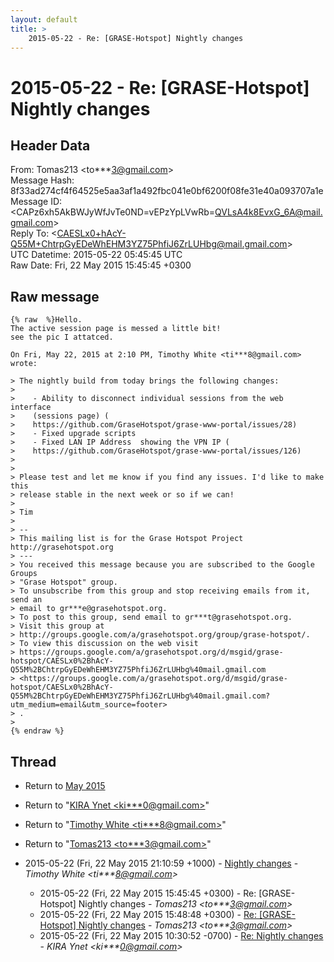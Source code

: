 ```yaml
---
layout: default
title: >
    2015-05-22 - Re: [GRASE-Hotspot] Nightly changes
---
```


# 2015-05-22 - Re: [GRASE-Hotspot] Nightly changes

## Header Data

From: Tomas213 \<to***3@gmail.com\><br>
Message Hash: 8f33ad274cf4f64525e5aa3af1a492fbc041e0bf6200f08fe31e40a093707a1e<br>
Message ID: \<CAPz6xh5AkBWJyWfJvTe0ND=vEPzYpLVwRb=QVLsA4k8EvxG_6A@mail.gmail.com\><br>
Reply To: \<CAESLx0+hAcY-Q55M+ChtrpGyEDeWhEHM3YZ75PhfiJ6ZrLUHbg@mail.gmail.com\><br>
UTC Datetime: 2015-05-22 05:45:45 UTC<br>
Raw Date: Fri, 22 May 2015 15:45:45 +0300<br>

## Raw message

```
{% raw  %}Hello.
The active session page is messed a little bit!
see the pic I attatced.

On Fri, May 22, 2015 at 2:10 PM, Timothy White <ti***8@gmail.com> wrote:

> The nightly build from today brings the following changes:
>
>    - Ability to disconnect individual sessions from the web interface
>    (sessions page) (
>    https://github.com/GraseHotspot/grase-www-portal/issues/28)
>    - Fixed upgrade scripts
>    - Fixed LAN IP Address  showing the VPN IP (
>    https://github.com/GraseHotspot/grase-www-portal/issues/126)
>
>
> Please test and let me know if you find any issues. I'd like to make this
> release stable in the next week or so if we can!
>
> Tim
>
> --
> This mailing list is for the Grase Hotspot Project http://grasehotspot.org
> ---
> You received this message because you are subscribed to the Google Groups
> "Grase Hotspot" group.
> To unsubscribe from this group and stop receiving emails from it, send an
> email to gr***e@grasehotspot.org.
> To post to this group, send email to gr***t@grasehotspot.org.
> Visit this group at
> http://groups.google.com/a/grasehotspot.org/group/grase-hotspot/.
> To view this discussion on the web visit
> https://groups.google.com/a/grasehotspot.org/d/msgid/grase-hotspot/CAESLx0%2BhAcY-Q55M%2BChtrpGyEDeWhEHM3YZ75PhfiJ6ZrLUHbg%40mail.gmail.com
> <https://groups.google.com/a/grasehotspot.org/d/msgid/grase-hotspot/CAESLx0%2BhAcY-Q55M%2BChtrpGyEDeWhEHM3YZ75PhfiJ6ZrLUHbg%40mail.gmail.com?utm_medium=email&utm_source=footer>
> .
>
{% endraw %}
```

## Thread

+ Return to [May 2015](/archive/2015/05)

+ Return to "[KIRA Ynet <ki***0<span>@</span>gmail.com>](/authors/ki___0_at_gmail_com)"
+ Return to "[Timothy White <ti***8<span>@</span>gmail.com>](/authors/ti___8_at_gmail_com)"
+ Return to "[Tomas213 <to***3<span>@</span>gmail.com>](/authors/to___3_at_gmail_com)"

+ 2015-05-22 (Fri, 22 May 2015 21:10:59 +1000) - [Nightly changes](/archive/2015/05/436f5699d0f55b7d885fbcda7a9eea53e1688e60df3d339a6fcfc6648c12b394) - _Timothy White \<ti***8@gmail.com\>_
  + 2015-05-22 (Fri, 22 May 2015 15:45:45 +0300) - Re: [GRASE-Hotspot] Nightly changes - _Tomas213 \<to***3@gmail.com\>_
  + 2015-05-22 (Fri, 22 May 2015 15:48:48 +0300) - [Re: [GRASE-Hotspot] Nightly changes](/archive/2015/05/ef449369a05f4b18bb2ca29588496124e0f1b435fce16ad953b862508289765f) - _Tomas213 \<to***3@gmail.com\>_
  + 2015-05-22 (Fri, 22 May 2015 10:30:52 -0700) - [Re: Nightly changes](/archive/2015/05/bcd82aca1bd6b73cc50e3309e4cc102c5d342dc19d554f084ac6a722cffa87d0) - _KIRA Ynet \<ki***0@gmail.com\>_

